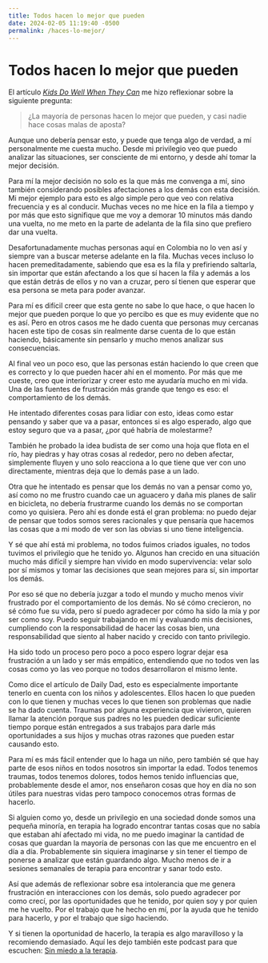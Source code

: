 ```yaml
---
title: Todos hacen lo mejor que pueden
date: 2024-02-05 11:19:40 -0500
permalink: /haces-lo-mejor/
---
```

# Todos hacen lo mejor que pueden

El artículo *[Kids Do Well When They Can](https://dailydad.com/kids-do-well-when-they-can/)* me hizo reflexionar sobre la siguiente pregunta:

> ¿La mayoría de personas hacen lo mejor que pueden, y casi nadie hace cosas malas de aposta?

Aunque uno debería pensar esto, y puede que tenga algo de verdad, a mí personalmente me cuesta mucho. Desde mi privilegio veo que puedo analizar las situaciones, ser consciente de mi entorno, y desde ahí tomar la mejor decisión.

Para mí la mejor decisión no solo es la que más me convenga a mí, sino también considerando posibles afectaciones a los demás con esta decisión. Mi mejor ejemplo para esto es algo simple pero que veo con relativa frecuencia y es al conducir. Muchas veces no me hice en la fila a tiempo y por más que esto signifique que me voy a demorar 10 minutos más dando una vuelta, no me meto en la parte de adelanta de la fila sino que prefiero dar una vuelta. 

Desafortunadamente muchas personas aquí en Colombia no lo ven así y siempre van a buscar meterse adelante en la fila. Muchas veces incluso lo hacen premeditadamente, sabiendo que esa es la fila y prefiriendo saltarla, sin importar que están afectando a los que sí hacen la fila y además a los que están detrás de ellos y no van a cruzar, pero sí tienen que esperar que esa persona se meta para poder avanzar.

Para mí es difícil creer que esta gente no sabe lo que hace, o que hacen lo mejor que pueden porque lo que yo percibo es que es muy evidente que no es así. Pero en otros casos me he dado cuenta que personas muy cercanas hacen este tipo de cosas sin realmente darse cuenta de lo que están haciendo, básicamente sin pensarlo y mucho menos analizar sus consecuencias.

Al final veo un poco eso, que las personas están haciendo lo que creen que es correcto y lo que pueden hacer ahí en el momento. Por más que me cueste, creo que interiorizar y creer esto me ayudaría mucho en mi vida. Una de las fuentes de frustración más grande que tengo es eso: el comportamiento de los demás.

He intentado diferentes cosas para lidiar con esto, ideas como estar pensando y saber que va a pasar, entonces si es algo esperado, algo que estoy seguro que va a pasar, ¿por qué habría de molestarme?

También he probado la idea budista de ser como una hoja que flota en el río, hay piedras y hay otras cosas al rededor, pero no deben afectar, simplemente fluyen y uno solo reacciona a lo que tiene que ver con uno directamente, mientras deja que lo demás pase a un lado.

Otra que he intentado es pensar que los demás no van a pensar como yo, así como no me frustro cuando cae un aguacero y daña mis planes de salir en bicicleta, no debería frustrarme cuando los demás no se comportan como yo quisiera. Pero ahí es donde está el gran problema: no puedo dejar de pensar que todos somos seres racionales y que pensaría que hacemos las cosas que a mi modo de ver son las obvias si uno tiene inteligencia.

Y sé que ahí está mi problema, no todos fuimos criados iguales, no todos tuvimos el privilegio que he tenido yo. Algunos han crecido en una situación mucho más difícil y siempre han vivido en modo supervivencia: velar solo por sí mismos y tomar las decisiones que sean mejores para sí, sin importar los demás.

Por eso sé que no debería juzgar a todo el mundo y mucho menos vivir frustrado por el comportamiento de los demás. No sé cómo crecieron, no sé cómo fue su vida, pero sí puedo agradecer por cómo ha sido la mía y por ser como soy. Puedo seguir trabajando en mí y evaluando mis decisiones, cumpliendo con la responsabilidad de hacer las cosas bien, una responsabilidad que siento al haber nacido y crecido con tanto privilegio.

Ha sido todo un proceso pero poco a poco espero lograr dejar esa frustración a un lado y ser más empático, entendiendo que no todos ven las cosas como yo las veo porque no todos desarrollaron el mismo lente.

Como dice el artículo de Daily Dad, esto es especialmente importante tenerlo en cuenta con los niños y adolescentes. Ellos hacen lo que pueden con lo que tienen y muchas veces lo que tienen son problemas que nadie se ha dado cuenta. Traumas por alguna experiencia que vivieron, quieren llamar la atención porque sus padres no les pueden dedicar suficiente tiempo porque están entregados a sus trabajos para darle más oportunidades a sus hijos y muchas otras razones que pueden estar causando esto.

Para mí es más fácil entender que lo haga un niño, pero también sé que hay parte de esos niños en todos nosotros sin importar la edad. Todos tenemos traumas, todos tenemos dolores, todos hemos tenido influencias que, probablemente desde el amor, nos enseñaron cosas que hoy en día no son útiles para nuestras vidas pero tampoco conocemos otras formas de hacerlo.

Si alguien como yo, desde un privilegio en una sociedad donde somos una pequeña minoría, en terapia ha logrado encontrar tantas cosas que no sabía que estaban ahí afectado mi vida, no me puedo imaginar la cantidad de cosas que guardan la mayoría de personas con las que me encuentro en el día a día. Probablemente sin siquiera imaginarse y sin tener el tiempo de ponerse a analizar que están guardando algo. Mucho menos de ir a sesiones semanales de terapia para encontrar y sanar todo esto.

Así que además de reflexionar sobre esa intolerancia que me genera frustración en interacciones con los demás, solo puedo agradecer por como crecí, por las oportunidades que he tenido, por quien soy y por quien me he vuelto. Por el trabajo que he hecho en mí, por la ayuda que he tenido para hacerlo, y por el trabajo que sigo haciendo.

Y si tienen la oportunidad de hacerlo, la terapia es algo maravilloso y la recomiendo demasiado. Aquí les dejo también este podcast para que escuchen: [Sin miedo a la terapia](https://podcasters.spotify.com/pod/show/maravilloso-f-ing-despert/episodes/SIN-MIEDO-A-LA-TERAPIA-e2bduh4/a-aaieaaq). 